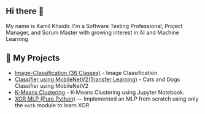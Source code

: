 ## Hi there 👋
My name is Kamil Khaidir. I'm a Software Testing Professional, Project Manager, and Scrum Master with growing interest in AI and Machine Learning

## 📂 My Projects
- [Image-Classification (36 Classes)](https://github.com/kamilkhaidir/ImageClassification) - Image Classification
- [Classifier using MobileNetV2(Transfer Learning)](https://github.com/kamilkhaidir/TransferLearning_MobileNetV2) - Cats and Dogs Classifier using MobileNetV2
- [K-Means Clustering](https://github.com/kamilkhaidir/kmeanscluster) - K-Means Clustering using Jupyter Notebook.
- [XOR MLP (Pure Python)](https://github.com/kamilkhaidir/xor-mlp-python) — Implemented an MLP from scratch using only the `math` module to learn XOR
